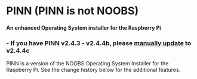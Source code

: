 # PINN (PINN is not NOOBS)
#### An enhanced Operating System installer for the Raspberry Pi

### - If you have PINN v2.4.3 - v2.4.4b, please [manually update](https://www.raspberrypi.org/forums/viewtopic.php?f=63&t=142574&start=200#p1239359) to v2.4.4c

PINN is a version of the NOOBS Operating System Installer for the Raspberry Pi. See the change history below for the additional features.
